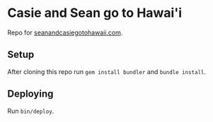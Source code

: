# Casie and Sean go to Hawai'i

Repo for [seanandcasiegotohawaii.com](http://casieandseangotohawaii.com/).

## Setup

After cloning this repo run `gem install bundler` and `bundle install`.

## Deploying

Run `bin/deploy`.
